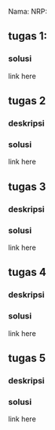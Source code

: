 Nama: 
NRP: 

## tugas 1:

### solusi
link here


## tugas 2
### deskripsi

### solusi
link here

## tugas 3
### deskripsi

### solusi
link here

## tugas 4
### deskripsi

### solusi
link here

## tugas 5
### deskripsi

### solusi
link here
